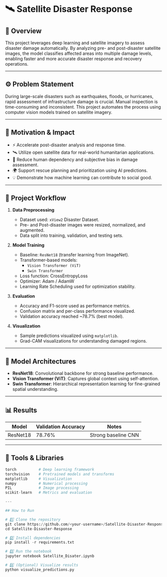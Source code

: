 # 🛰️ Satellite Disaster Response

## 📘 Overview
This project leverages deep learning and satellite imagery to assess disaster damage automatically.
By analyzing pre- and post-disaster satellite images, the model classifies affected areas into multiple
damage levels, enabling faster and more accurate disaster response and recovery operations.

---

## ⚙️ Problem Statement
During large-scale disasters such as earthquakes, floods, or hurricanes, rapid assessment of infrastructure
damage is crucial. Manual inspection is time-consuming and inconsistent.
This project automates the process using computer vision models trained on satellite imagery.

---

## 🎯 Motivation & Impact
- ⚡ Accelerate post-disaster analysis and response time.
- 🛰️ Utilize open satellite data for real-world humanitarian applications.
- 🤖 Reduce human dependency and subjective bias in damage assessment.
- 🌍 Support rescue planning and prioritization using AI predictions.
- 💡 Demonstrate how machine learning can contribute to social good.

---

## 🧩 Project Workflow
1. **Data Preprocessing**
   - Dataset used: `xView2` Disaster Dataset.
   - Pre- and Post-disaster images were resized, normalized, and augmented.
   - Data split into training, validation, and testing sets.

2. **Model Training**
   - Baseline: `ResNet18` (transfer learning from ImageNet).
   - Transformer-based models:
     - `Vision Transformer (ViT)`
     - `Swin Transformer`
   - Loss function: CrossEntropyLoss
   - Optimizer: Adam / AdamW
   - Learning Rate Scheduling used for optimization stability.

3. **Evaluation**
   - Accuracy and F1-score used as performance metrics.
   - Confusion matrix and per-class performance visualized.
   - Validation accuracy reached ~78.7% (best model).

4. **Visualization**
   - Sample predictions visualized using `matplotlib`.
   - Grad-CAM visualizations for understanding damaged regions.

---

## 🧠 Model Architectures
- **ResNet18**: Convolutional backbone for strong baseline performance.
- **Vision Transformer (ViT)**: Captures global context using self-attention.
- **Swin Transformer**: Hierarchical representation learning for fine-grained spatial understanding.

---

## 📊 Results
| Model | Validation Accuracy | Notes |
|--------|--------------------|-------|
| ResNet18 | 78.76% | Strong baseline CNN |

---

## 🧪 Tools & Libraries
```python
torch          # Deep learning framework
torchvision    # Pretrained models and transforms
matplotlib     # Visualization
numpy          # Numerical processing
PIL            # Image processing
scikit-learn   # Metrics and evaluation

---

## How to Run

# 1️⃣ Clone the repository
git clone https://github.com/<your-username>/Satellite-Disaster-Response.git
cd Satellite-Disaster-Response

# 2️⃣ Install dependencies
pip install -r requirements.txt

# 3️⃣ Run the notebook
jupyter notebook Satellite_Disater.ipynb

# 4️⃣ (Optional) Visualize results
python visualize_predictions.py
